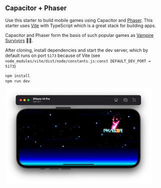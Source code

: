 ## Capacitor + Phaser

Use this starter to build mobile games using Capacitor and [Phaser](https://phaser.io).  This starter uses [Vite](https://vitejs.dev/) with TypeScript which is a great stack for building apps.

Capacitor and Phaser form the basis of such popular games as [Vampire Survivors](https://store.steampowered.com/app/1794680/Vampire_Survivors/) 🧛‍♂️.

After cloning, install dependencies and start the dev server, which by default runs on port `5173` because of Vite (see `node_modules/vite/dist/node/constants.js:const DEFAULT_DEV_PORT = 5173`)

```bash
npm install
npm run dev
```

<img src="./screenshot-ios.png" width="468" title="iOS Screenshot">

